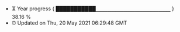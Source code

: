 - ⏳ Year progress { ███████████▁▁▁▁▁▁▁▁▁▁▁▁▁▁▁▁▁▁▁ } 38.16 %
- ⏰ Updated on Thu, 20 May 2021 06:29:48 GMT

